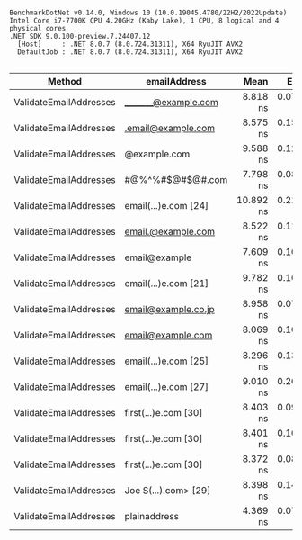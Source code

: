 ```

BenchmarkDotNet v0.14.0, Windows 10 (10.0.19045.4780/22H2/2022Update)
Intel Core i7-7700K CPU 4.20GHz (Kaby Lake), 1 CPU, 8 logical and 4 physical cores
.NET SDK 9.0.100-preview.7.24407.12
  [Host]     : .NET 8.0.7 (8.0.724.31311), X64 RyuJIT AVX2
  DefaultJob : .NET 8.0.7 (8.0.724.31311), X64 RyuJIT AVX2


```
| Method                 | emailAddress         | Mean      | Error     | StdDev    | Median    | Allocated |
|----------------------- |--------------------- |----------:|----------:|----------:|----------:|----------:|
| ValidateEmailAddresses | _______@example.com  |  8.818 ns | 0.0793 ns | 0.0703 ns |  8.823 ns |         - |
| ValidateEmailAddresses | .email@example.com   |  8.575 ns | 0.1554 ns | 0.1596 ns |  8.528 ns |         - |
| ValidateEmailAddresses | @example.com         |  9.588 ns | 0.1283 ns | 0.1138 ns |  9.535 ns |         - |
| ValidateEmailAddresses | #@%^%#$@#$@#.com     |  7.798 ns | 0.0874 ns | 0.0774 ns |  7.803 ns |         - |
| ValidateEmailAddresses | email(...)e.com [24] | 10.892 ns | 0.2121 ns | 0.1771 ns | 10.836 ns |         - |
| ValidateEmailAddresses | email.@example.com   |  8.522 ns | 0.1101 ns | 0.0920 ns |  8.476 ns |         - |
| ValidateEmailAddresses | email@example        |  7.609 ns | 0.1058 ns | 0.0990 ns |  7.552 ns |         - |
| ValidateEmailAddresses | email(...)e.com [21] |  9.782 ns | 0.1653 ns | 0.1380 ns |  9.741 ns |         - |
| ValidateEmailAddresses | email@example.co.jp  |  8.958 ns | 0.0716 ns | 0.0598 ns |  8.931 ns |         - |
| ValidateEmailAddresses | email@example.com    |  8.069 ns | 0.1018 ns | 0.0952 ns |  8.055 ns |         - |
| ValidateEmailAddresses | email(...)e.com [25] |  8.296 ns | 0.1398 ns | 0.1239 ns |  8.231 ns |         - |
| ValidateEmailAddresses | email(...)e.com [27] |  9.010 ns | 0.2076 ns | 0.4099 ns |  8.822 ns |         - |
| ValidateEmailAddresses | first(...)e.com [30] |  8.403 ns | 0.0928 ns | 0.0823 ns |  8.410 ns |         - |
| ValidateEmailAddresses | first(...)e.com [30] |  8.401 ns | 0.1052 ns | 0.0932 ns |  8.368 ns |         - |
| ValidateEmailAddresses | first(...)e.com [30] |  8.372 ns | 0.0835 ns | 0.0697 ns |  8.371 ns |         - |
| ValidateEmailAddresses | Joe S(...).com&gt; [29] |  8.398 ns | 0.1452 ns | 0.1212 ns |  8.353 ns |         - |
| ValidateEmailAddresses | plainaddress         |  4.369 ns | 0.0796 ns | 0.0744 ns |  4.356 ns |         - |
